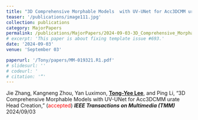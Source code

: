 ```yaml
---
title: "3D Comprehensive Morphable Models  with UV-UNet for Acc3DCMM urate Head Creatio"
teaser: '/publications/image111.jpg'
collection: publications
category: MajorPapers
permalink: /publications/MajorPapers/2024-09-03-3D_Comprehensive_Morphable_Models_with_UV-UNet_for_Acc3DCMM_urate_Head_Creatio
# excerpt: 'This paper is about fixing template issue #693.'
date: '2024-09-03'
venue: 'September 03'

paperurl: '/Tony/papers/MM-019321.R1.pdf'
# slidesurl: ''
# codeurl: '
# citation: '“'
---
```


Jie Zhang, Kangneng Zhou, Yan Luximon, <strong><u>Tong-Yee Lee</u></strong>, and Ping Li, “3D Comprehensive Morphable Models  with UV-UNet for Acc3DCMM urate Head Creation,” (<span style="color:red">accepted</span>) <strong><i>IEEE Transactions on Multimedia (TMM)</i></strong> 2024/09/03